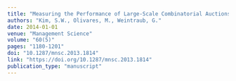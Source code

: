 ```yaml
---
title: "Measuring the Performance of Large-Scale Combinatorial Auctions: A Structural Estimation Approach"
authors: "Kim, S.W., Olivares, M., Weintraub, G."
date: 2014-01-01
venue: "Management Science"
volume: "60(5)"
pages: "1180-1201"
doi: "10.1287/mnsc.2013.1814"
link: "https://doi.org/10.1287/mnsc.2013.1814"
publication_type: "manuscript"
---
```

